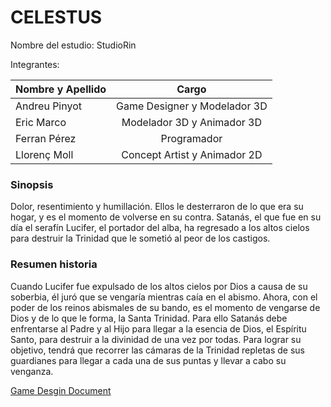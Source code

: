 # CELESTUS

Nombre del estudio: StudioRin

Integrantes:

| Nombre y Apellido | Cargo |
| ------------- | :--------------------: |
| Andreu Pinyot | Game Designer y Modelador 3D |
| Eric Marco | Modelador 3D y Animador 3D |
| Ferran Pérez | Programador |
| Llorenç Moll | Concept Artist y Animador 2D |

### Sinopsis

Dolor, resentimiento y humillación. Ellos le desterraron de lo que era su hogar, y es el momento de volverse en su contra. Satanás, el que fue en su día el serafín Lucifer, el portador del alba, ha regresado a los altos cielos para destruir la Trinidad que le sometió al peor de los castigos.

### Resumen historia

Cuando Lucifer fue expulsado de los altos cielos por Dios a causa de su soberbia, él juró que se vengaría mientras caía en el abismo. Ahora, con el poder de los reinos abismales de su bando, es el momento de vengarse de Dios y de lo que le forma, la Santa Trinidad. 
Para ello Satanás debe enfrentarse al Padre y al Hijo para llegar a la esencia de Dios, el Espíritu Santo, para destruir a la divinidad de una vez por todas.
Para lograr su objetivo, tendrá que recorrer las cámaras de la Trinidad repletas de sus guardianes para llegar a cada una de sus puntas y llevar a cabo su venganza.

[Game Desgin Document](https://github.com/FerranPF/Celestus/blob/master/Game%20Design/Game%20Design%20Document.pdf)
